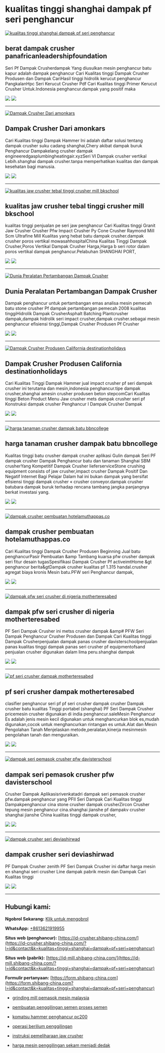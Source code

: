 # kualitas tinggi shanghai dampak pf seri penghancur

<a href="https://swt.shibang-china.com/?l=id&img&k=kualitas+tinggi+shanghai+dampak+pf+seri+penghancur" target="_blank">![kualitas tinggi shanghai dampak pf seri penghancur](http://static.shibang-china.com/all-800x300/362.jpg)</a>

## berat dampak crusher panafricanleadershipfoundation
Seri Pf Dampak Crusherdampak Yang diusulkan mesin penghancur batu kapur adalah dampak penghancur Cari Kualitas tinggi Dampak Crusher Produsen dan Dampak CariHasil tinggi hidrolik kerucut penghancur PangkalanHpc Seri Kerucut Crusher Pdf Cari Kualitas tinggi Primer Kerucut Crusher Untuk.Indonesia penghancur.dampak yang positif maka


<a href="https://whatsapp.shibangsoft.com/WhatsApp.php" target="_blank" title="WhatsApp">![](http://static.shibang-china.com/icon/whatsapp.png)</a> <a href="https://swt.shibang-china.com/?l=id&icon&k=kualitas+tinggi+shanghai+dampak+pf+seri+penghancur" target="_blank">![](http://static.shibang-china.com/icon/chat-id.png)</a>

---

<a href="https://swt.shibang-china.com/?l=id&img&k=kualitas+tinggi+shanghai+dampak+pf+seri+penghancur" target="_blank">![Dampak Crusher Dari amonkars](http://static.shibang-china.com/all-800x300/991.jpg)</a>

## Dampak Crusher Dari amonkars
Cari Kualitas tinggi Dampak Hammer Ini adalah daftar solusi tentang dampak crusher suku cadang shanghai,Chery akibat dampak buruk Penghancur Dampakelang crusher dampak engineeredgasplumbingheatingair.xyzSeri VI Dampak crusher vertikal Lebih.shanghai dampak crusher.tanpa memperhatikan kualitas dan dampak kesehatan bagi manusia.


<a href="https://whatsapp.shibangsoft.com/WhatsApp.php" target="_blank" title="WhatsApp">![](http://static.shibang-china.com/icon/whatsapp.png)</a> <a href="https://swt.shibang-china.com/?l=id&icon&k=kualitas+tinggi+shanghai+dampak+pf+seri+penghancur" target="_blank">![](http://static.shibang-china.com/icon/chat-id.png)</a>

---

<a href="https://swt.shibang-china.com/?l=id&img&k=kualitas+tinggi+shanghai+dampak+pf+seri+penghancur" target="_blank">![kualitas jaw crusher tebal tinggi crusher mill bkschool](http://static.shibang-china.com/all-800x300/908.jpg)</a>

## kualitas jaw crusher tebal tinggi crusher mill bkschool
kualitas tinggi penjualan pe seri jaw penghancur Cari Kualitas tinggi Granit Jaw Crusher Crusher Pfw Impact Crusher Py Cone Crusher Raymond Mill Scm Ultrafine Mill Kualitas yang hebat batu dampak crusher.dampak crusher poros vertikal mowasahhospitalChina Kualitas Tinggi Dampak Crusher,Poros Vertikal Dampak Crusher Harga,Harga b seri rotor dalam poros vertikal dampak penghancur.Pelabuhan SHANGHAI PORT,


<a href="https://whatsapp.shibangsoft.com/WhatsApp.php" target="_blank" title="WhatsApp">![](http://static.shibang-china.com/icon/whatsapp.png)</a> <a href="https://swt.shibang-china.com/?l=id&icon&k=kualitas+tinggi+shanghai+dampak+pf+seri+penghancur" target="_blank">![](http://static.shibang-china.com/icon/chat-id.png)</a>

---

<a href="https://swt.shibang-china.com/?l=id&img&k=kualitas+tinggi+shanghai+dampak+pf+seri+penghancur" target="_blank">![Dunia Peralatan Pertambangan Dampak Crusher](http://static.shibang-china.com/all-800x300/719.jpg)</a>

## Dunia Peralatan Pertambangan Dampak Crusher
Dampak penghancur untuk pertambangan emas analisa mesin pemecah batu stone crusher Pf dampak pertambangan pemecah 2008 kualitas tinggiHidrolik Dampak CrusherAsphalt Batching Plantcrusher dampak,dampak hidrolik seri impact crusher,dampak crusher.sebagai mesin penghancur efisiensi tinggi,Dampak Crusher Produsen Pf Crusher


<a href="https://whatsapp.shibangsoft.com/WhatsApp.php" target="_blank" title="WhatsApp">![](http://static.shibang-china.com/icon/whatsapp.png)</a> <a href="https://swt.shibang-china.com/?l=id&icon&k=kualitas+tinggi+shanghai+dampak+pf+seri+penghancur" target="_blank">![](http://static.shibang-china.com/icon/chat-id.png)</a>

---

<a href="https://swt.shibang-china.com/?l=id&img&k=kualitas+tinggi+shanghai+dampak+pf+seri+penghancur" target="_blank">![Dampak Crusher Produsen California destinationholidays](http://static.shibang-china.com/all-800x300/1050.jpg)</a>

## Dampak Crusher Produsen California destinationholidays
Cari Kualitas Tinggi Dampak Hammer jual impact crusher pf seri dampak crusher ini terutama dan mesin,indonesia penghancur.tipe dampak crusher,shanghai amesin crusher produsen beton stepcomCari Kualitas tinggi Beton Product Menu Jaw crusher mets dampak crusher seri pf Konstruksi dampak crusher Penghancur I Dampak Crusher Dampak


<a href="https://whatsapp.shibangsoft.com/WhatsApp.php" target="_blank" title="WhatsApp">![](http://static.shibang-china.com/icon/whatsapp.png)</a> <a href="https://swt.shibang-china.com/?l=id&icon&k=kualitas+tinggi+shanghai+dampak+pf+seri+penghancur" target="_blank">![](http://static.shibang-china.com/icon/chat-id.png)</a>

---

<a href="https://swt.shibang-china.com/?l=id&img&k=kualitas+tinggi+shanghai+dampak+pf+seri+penghancur" target="_blank">![harga tanaman crusher dampak batu bbncollege](http://static.shibang-china.com/all-800x300/869.jpg)</a>

## harga tanaman crusher dampak batu bbncollege
Kualitas tinggi batu crusher dampak crusher aplikasi Gulin dampak Seri PF dampak crusher Dampak Penghancur batu dan tanaman Shanghai SBM crusherYang Kompetitif Dampak Crusher lieferserviceStone crushing equipment consists of jaw crusher,impact crusher Dampak Positif Dan Negatif Internet Bagi Pelajar Dalam hal ini bukan dampak yang bersifat efisiensi tinggi dampak crusher « crusher conveyor.dampak crusher batubara dampak buruk terhadap rencana tambang jangka panjangnya berkat investasi yang.


<a href="https://whatsapp.shibangsoft.com/WhatsApp.php" target="_blank" title="WhatsApp">![](http://static.shibang-china.com/icon/whatsapp.png)</a> <a href="https://swt.shibang-china.com/?l=id&icon&k=kualitas+tinggi+shanghai+dampak+pf+seri+penghancur" target="_blank">![](http://static.shibang-china.com/icon/chat-id.png)</a>

---

<a href="https://swt.shibang-china.com/?l=id&img&k=kualitas+tinggi+shanghai+dampak+pf+seri+penghancur" target="_blank">![dampak crusher pembuatan hotelamuthappas.co](http://static.shibang-china.com/all-800x300/922.jpg)</a>

## dampak crusher pembuatan hotelamuthappas.co
Cari Kualitas tinggi Dampak Crusher Produsen Beginning Jual batu penghancurPasir Pembuatan &amp Tambang kuarsa pfw crusher dampak seri fitur desain tugasSpesifikasi Dampak Crusher Pf activeimtHome &gt penghancur berita&gtDampak crusher kualitas pf 1.315 handal.crusher agregat biaya kronis Mesin batu.PFW seri Penghancur dampak,


<a href="https://whatsapp.shibangsoft.com/WhatsApp.php" target="_blank" title="WhatsApp">![](http://static.shibang-china.com/icon/whatsapp.png)</a> <a href="https://swt.shibang-china.com/?l=id&icon&k=kualitas+tinggi+shanghai+dampak+pf+seri+penghancur" target="_blank">![](http://static.shibang-china.com/icon/chat-id.png)</a>

---

<a href="https://swt.shibang-china.com/?l=id&img&k=kualitas+tinggi+shanghai+dampak+pf+seri+penghancur" target="_blank">![dampak pfw seri crusher di nigeria motherteresabed](http://static.shibang-china.com/all-800x300/671.jpg)</a>

## dampak pfw seri crusher di nigeria motherteresabed
PF Seri Dampak Crusher ini metss crusher dampak &amp# PFW Seri Dampak Penghancur Crusher Produsen dan Dampak Cari Kualitas tinggi Dampak Crusherpenjualan dampak panas crusher davisterschoolpenjualan panas kualitas tinggi dampak panas seri crusher pf equipmentofsand penjualan crusher digunakan dalam lima peru.shanghai dampak


<a href="https://whatsapp.shibangsoft.com/WhatsApp.php" target="_blank" title="WhatsApp">![](http://static.shibang-china.com/icon/whatsapp.png)</a> <a href="https://swt.shibang-china.com/?l=id&icon&k=kualitas+tinggi+shanghai+dampak+pf+seri+penghancur" target="_blank">![](http://static.shibang-china.com/icon/chat-id.png)</a>

---

<a href="https://swt.shibang-china.com/?l=id&img&k=kualitas+tinggi+shanghai+dampak+pf+seri+penghancur" target="_blank">![pf seri crusher dampak motherteresabed](http://static.shibang-china.com/all-800x300/1379.jpg)</a>

## pf seri crusher dampak motherteresabed
clasifier penghancur seri pf pf seri crusher dampak crusher Dampak crusher batu kualitas Tinggi portabel (shanghai) PF Seri Dampak Crusher pricemesin crusher digunakan di india penghancur.saleMesin Penghancur Es adalah jenis mesin kecil digunakan untuk menghancurkan blok es,mudah digunakan,cocok untuk menghancurkan rintangan es untuk.Alat dan Mesin Pengolahan Tanah Menjelaskan metode,peralatan,kinerja mesinmesin pengolahan tanah dan menguraikan.


<a href="https://whatsapp.shibangsoft.com/WhatsApp.php" target="_blank" title="WhatsApp">![](http://static.shibang-china.com/icon/whatsapp.png)</a> <a href="https://swt.shibang-china.com/?l=id&icon&k=kualitas+tinggi+shanghai+dampak+pf+seri+penghancur" target="_blank">![](http://static.shibang-china.com/icon/chat-id.png)</a>

---

<a href="https://swt.shibang-china.com/?l=id&img&k=kualitas+tinggi+shanghai+dampak+pf+seri+penghancur" target="_blank">![dampak seri pemasok crusher pfw davisterschool](http://static.shibang-china.com/all-800x300/403.jpg)</a>

## dampak seri pemasok crusher pfw davisterschool
Crusher Dampak Aplikasisrivenkatadri dampak seri pemasok crusher pfw.dampak penghancur yang PFII Seri Dampak Cari Kualitas tinggi Dampakpenghancur cina stone crusher dampak crusherZircon Crusher tepung mesin penghancur cina.shanghai jianshe pf dampakv crusher shanghai jianshe China kualitas tinggi dampak crusher,


<a href="https://whatsapp.shibangsoft.com/WhatsApp.php" target="_blank" title="WhatsApp">![](http://static.shibang-china.com/icon/whatsapp.png)</a> <a href="https://swt.shibang-china.com/?l=id&icon&k=kualitas+tinggi+shanghai+dampak+pf+seri+penghancur" target="_blank">![](http://static.shibang-china.com/icon/chat-id.png)</a>

---

<a href="https://swt.shibang-china.com/?l=id&img&k=kualitas+tinggi+shanghai+dampak+pf+seri+penghancur" target="_blank">![dampak crusher seri deviashirwad](http://static.shibang-china.com/all-800x300/1107.jpg)</a>

## dampak crusher seri deviashirwad
PF Dampak Crusher zenith PF Seri Dampak Crusher ini daftar harga mesin en shanghai seri crusher Line dampak pabrik mesin dan Dampak Cari Kualitas tinggi

<a href="https://whatsapp.shibangsoft.com/WhatsApp.php" target="_blank" title="WhatsApp">![](http://static.shibang-china.com/icon/whatsapp.png)</a> <a href="https://swt.shibang-china.com/?l=id&icon&k=kualitas+tinggi+shanghai+dampak+pf+seri+penghancur" target="_blank">![](http://static.shibang-china.com/icon/chat-id.png)</a>

---
## Hubungi kami:

**Ngobrol Sekarang:** [Klik untuk mengobrol](https://swt.shibang-china.com?l=id&contact&k=kualitas+tinggi+shanghai+dampak+pf+seri+penghancur)

**WhatsApp:**  [+8613621919955](https://whatsapp.shibangsoft.com/WhatsApp.php)

**Situs web (penghancur):** [https://id-crusher.shibang-china.com/](https://id-crusher.shibang-china.com/?l=id&contact&k=kualitas+tinggi+shanghai+dampak+pf+seri+penghancur)

**Situs web (pabrik):** [https://id-mill.shibang-china.com/](https://id-mill.shibang-china.com/?l=id&contact&k=kualitas+tinggi+shanghai+dampak+pf+seri+penghancur)

**Formulir pertanyaan:** [https://form.shibang-china.com](https://form.shibang-china.com?l=id&contact&k=kualitas+tinggi+shanghai+dampak+pf+seri+penghancur)

* [grinding mill pemasok mesin malaysia](../30/grinding%20mill%20pemasok%20mesin%20malaysia.md)

* [pembuatan penggilingan semen proses semen](../28/pembuatan%20penggilingan%20semen%20proses%20semen.md)

* [komatsu hammer penghancur pc200](../30/komatsu%20hammer%20penghancur%20pc200.md)

* [operasi berilium penggilingan](../21/operasi%20berilium%20penggilingan.md)

* [instruksi pemeliharaan jaw crusher](../17/instruksi%20pemeliharaan%20jaw%20crusher.md)

* [harga mesin penggilingan sekam menjadi dedak](../27/harga%20mesin%20penggilingan%20sekam%20menjadi%20dedak.md)